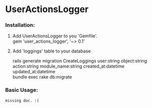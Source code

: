 # UserActionsLogger

### Installation:
1. Add UserActionsLogger to you 'Gemfile'. <br />
    gem 'user_actions_logger', '~> 0.1'
    
2. Add 'loggings' table to your database
    
    rails generate migration CreateLoggings user:string object:string action:string module_name:string created_at:datetime updated_at:datetime <br />
    bundle exec rake db:migrate

### Basic Usage:
    missing doc. :(
